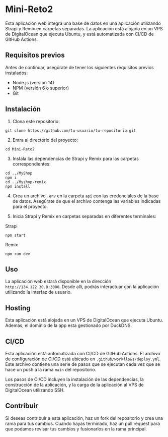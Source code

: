 # Mini-Reto2

Esta aplicación web integra una base de datos en una aplicación utilizando Strapi y Remix en carpetas separadas. La aplicación está alojada en un VPS de DigitalOcean que ejecuta Ubuntu, y está automatizada con CI/CD de GitHub Actions.

## Requisitos previos

Antes de continuar, asegúrate de tener los siguientes requisitos previos instalados:

- Node.js (versión 14)
- NPM (versión 6 o superior)
- Git

## Instalación

1. Clona este repositorio:

```
git clone https://github.com/tu-usuario/tu-repositorio.git
```


2. Entra al directorio del proyecto:

```
cd Mini-Reto2
```

3. Instala las dependencias de Strapi y Remix para las carpetas correspondientes:

```
cd ../MyShop
npm i
cd ../Myshop-remix
npm install
```

4. Crea un archivo `.env` en la carpeta `api` con las credenciales de la base de datos. Asegúrate de que el archivo contenga las variables indicadas para el proyecto.

5. Inicia Strapi y Remix en carpetas separadas en diferentes terminales:

Strapi
```
npm start
```

Remix
```
npm run dev
```

## Uso

La aplicación web estará disponible en la dirección `http://134.122.30.8:3000`. Desde allí, podrás interactuar con la aplicación utilizando la interfaz de usuario.

## Hosting

Esta aplicación está alojada en un VPS de DigitalOcean que ejecuta Ubuntu. Además, el dominio de la app esta gestionado por DuckDNS.

## CI/CD

Esta aplicación está automatizada con CI/CD de GitHub Actions. El archivo de configuración de CI/CD está ubicado en `.github/workflows/deploy.yml`. Este archivo contiene una serie de pasos que se ejecutan cada vez que se hace un push a la rama `main` del repositorio.

Los pasos de CI/CD incluyen la instalación de las dependencias, la construcción de la aplicación, y la carga de la aplicación al VPS de DigitalOcean utilizando SSH.

## Contribuir

Si deseas contribuir a esta aplicación, haz un fork del repositorio y crea una rama para tus cambios. Cuando hayas terminado, haz un pull request para que podamos revisar tus cambios y fusionarlos en la rama principal.


